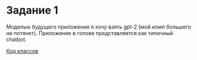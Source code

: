 # Задание 1

Моделью будущего приложения я хочу взять gpt-2 (мой комп большего не потянет). Приложение в голове представляется как типичный chatbot.

[Код классов](app/models/temp_classes.py)
